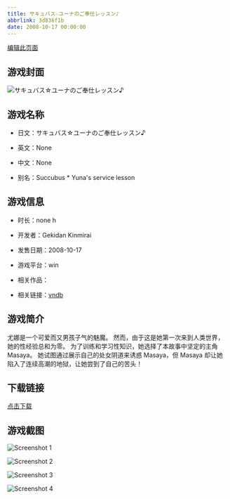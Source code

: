 ```yaml
---
title: サキュバス☆ユーナのご奉仕レッスン♪
abbrlink: 3d836f1b
date: 2008-10-17 00:00:00
---
```

[编辑此页面](https://github.com/ACG-3/ADV3-source/blob/main/source/_posts/games/%E3%82%B5%E3%82%AD%E3%83%A5%E3%83%90%E3%82%B9%E2%98%86%E3%83%A6%E3%83%BC%E3%83%8A%E3%81%AE%E3%81%94%E5%A5%89%E4%BB%95%E3%83%AC%E3%83%83%E3%82%B9%E3%83%B3%E2%99%AA.md)

## 游戏封面

![サキュバス☆ユーナのご奉仕レッスン♪](https://pan.timero.xyz/d/onedrive/img_lib_001/%E3%82%B5%E3%82%AD%E3%83%A5%E3%83%90%E3%82%B9%E2%98%86%E3%83%A6%E3%83%BC%E3%83%8A%E3%81%AE%E3%81%94%E5%A5%89%E4%BB%95%E3%83%AC%E3%83%83%E3%82%B9%E3%83%B3%E2%99%AA_cover.avif)


## 游戏名称

- 日文：サキュバス☆ユーナのご奉仕レッスン♪
- 英文：None
- 中文：None

- 别名：Succubus * Yuna's service lesson


## 游戏信息

- 时长：none h
- 开发者：Gekidan Kinmirai
- 发售日期：2008-10-17
- 游戏平台：win
- 相关作品：

- 相关链接：[vndb](https://vndb.org/v4072)


## 游戏简介

尤娜是一个可爱而又男孩子气的魅魔。
然而，由于这是她第一次来到人类世界，她的性经验总和为零。
为了训练和学习性知识，她选择了本故事中坚定的主角 Masaya。
她试图通过展示自己的处女阴道来诱惑 Masaya，但 Masaya 却让她陷入了连续高潮的地狱，让她尝到了自己的苦头！




## 下载链接

[点击下载](https://pan.timero.xyz/onedrive/adv_lib_001/%E3%82%B5%E3%82%AD%E3%83%A5%E3%83%90%E3%82%B9%E2%98%86%E3%83%A6%E3%83%BC%E3%83%8A%E3%81%AE%E3%81%94%E5%A5%89%E4%BB%95%E3%83%AC%E3%83%83%E3%82%B9%E3%83%B3%E2%99%AA)


## 游戏截图


![Screenshot 1](https://pan.timero.xyz/d/onedrive/img_lib_001/%E3%82%B5%E3%82%AD%E3%83%A5%E3%83%90%E3%82%B9%E2%98%86%E3%83%A6%E3%83%BC%E3%83%8A%E3%81%AE%E3%81%94%E5%A5%89%E4%BB%95%E3%83%AC%E3%83%83%E3%82%B9%E3%83%B3%E2%99%AA_Screenshot_1.avif)

![Screenshot 2](https://pan.timero.xyz/d/onedrive/img_lib_001/%E3%82%B5%E3%82%AD%E3%83%A5%E3%83%90%E3%82%B9%E2%98%86%E3%83%A6%E3%83%BC%E3%83%8A%E3%81%AE%E3%81%94%E5%A5%89%E4%BB%95%E3%83%AC%E3%83%83%E3%82%B9%E3%83%B3%E2%99%AA_Screenshot_2.avif)

![Screenshot 3](https://pan.timero.xyz/d/onedrive/img_lib_001/%E3%82%B5%E3%82%AD%E3%83%A5%E3%83%90%E3%82%B9%E2%98%86%E3%83%A6%E3%83%BC%E3%83%8A%E3%81%AE%E3%81%94%E5%A5%89%E4%BB%95%E3%83%AC%E3%83%83%E3%82%B9%E3%83%B3%E2%99%AA_Screenshot_3.avif)

![Screenshot 4](https://pan.timero.xyz/d/onedrive/img_lib_001/%E3%82%B5%E3%82%AD%E3%83%A5%E3%83%90%E3%82%B9%E2%98%86%E3%83%A6%E3%83%BC%E3%83%8A%E3%81%AE%E3%81%94%E5%A5%89%E4%BB%95%E3%83%AC%E3%83%83%E3%82%B9%E3%83%B3%E2%99%AA_Screenshot_4.avif)

